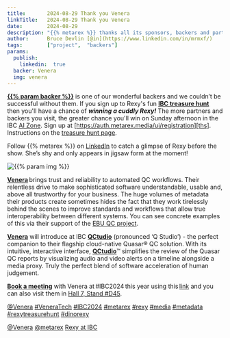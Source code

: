 ```yaml
---
title:       2024-08-29 Thank you Venera
linkTitle:   2024-08-29 Thank you Venera
date:        2024-08-29
description: "{{% metarex %}} thanks all its sponsors, backers and partners"
author:      Bruce Devlin [@in](https://www.linkedin.com/in/mrmxf/)
tags:        ["project",  "backers"]
params:
  publish:
    linkedin:  true
  backer: Venera
  img: venera
---
```


**[{{% param backer %}}][web]** is one of our wonderful backers and we couldn’t
be successful without them. If you sign up to Rexy's fun **[IBC treasure
hunt][ths]** then you'll have a chance of ***winning a cuddly Rexy!*** The more
partners and backers you visit, the greater chance you'll win on Sunday
afternoon in the IBC [AI Zone][rxydraw]. Sign up at
[https://auth.metarex.media/ui/registration][ths]. Instructions on the [treasure hunt
page][thp].

Follow {{% metarex %}} on [LinkedIn][limrx] to catch a glimpse of Rexy before
the show. She’s shy and only appears in jigsaw form at the moment!

<img  class="ui centered bordered rounded image" src = "featured-{{% param img %}}.png" alt="{{% param img %}}">

**[Venera][web]** brings trust and reliability to automated QC workflows. Their
relentless drive to make sophisticated software understandable, usable and,
above all trustworthy for your business. The huge volumes of metadata their
products create sometimes hides the fact that they work tirelessly behind the
scenes to improve standards and workflows that allow true interoperability
between different systems. You can see concrete examples of this via their
support of the [EBU QC project][ebuqc].

**[Venera][web]** will introduce at IBC **[QCtudio][qc]** (pronounced ‘Q
Studio’) - the perfect companion to their flagship cloud-native Quasar® QC
solution. With its intuitive, interactive interface, **[QCtudio][qc]**™
simplifies the review of the Quasar QC reports by visualizing audio and video
alerts on a timeline alongside a media proxy. Truly the perfect blend of
software acceleration of human judgement.

**[Book a meeting][meet]** with Venera at #IBC2024 this year using
this [link][meet] and you can also visit them in [Hall 7, Stand #D45][7.D45].

[@Venera](https://www.linkedin.com/company/venera-technologies/)
[#VeneraTech](https://www.linkedin.com/search/results/all/?keywords=%23VeneraTech)
[#IBC2024](https://www.linkedin.com/search/results/all/?keywords=%23IBC2024)
[#metarex](https://www.linkedin.com/search/results/all/?keywords=%23metarex)
[#rexy](https://www.linkedin.com/search/results/all/?keywords=%23rexy)
[#media](https://www.linkedin.com/search/results/all/?keywords=%23media)
[#metadata](https://www.linkedin.com/search/results/all/?keywords=%23metadata)
[#rexytreasurehunt](https://www.linkedin.com/search/results/all/?keywords=%23rexytreasurehunt)
[#dinorexy](https://www.linkedin.com/search/results/all/?keywords=%23dinorexy)

<i class = "linkedin icon"></i>[@Venera](https://www.linkedin.com/company/venera-technologies/)
<i class = "linkedin icon"></i>[@metarex][limrx]
<i class = "linkedin icon"></i>[Rexy at IBC][lirxy]

[web]:    https://www.veneratech.com/
[qc]:     https://www.veneratech.com/qctudio/
[ebuqc]:  https://qc.ebu.io/
[meet]:   https://www.veneratech.com/ibc2024
[7.D45]:  https://ibc2024.mapyourshow.com/8_0/floorplan/?hallID=C&selectedBooth=7.D45

[limrx]:   https://uk.linkedin.com/company/metarex-media
[lirxy]:   https://www.linkedin.com/search/results/all/?keywords=%23ibc2024%20%23metarex%20%23rexy
[rxydraw]: https://ibc2024.mapyourshow.com/8_0/floorplan/?st=keyword&hallID=J&sv=V-NOVA&selectedBooth=14.AI03
[ths]:     https://auth.metarex.media/ui/registration
[thp]:     /project/treasure-hunt/
